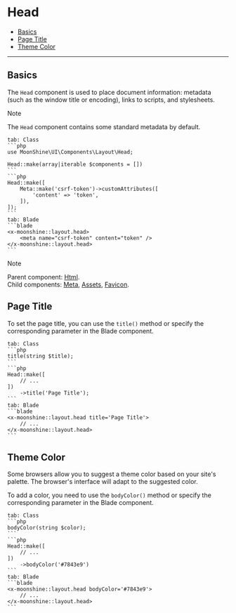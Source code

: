 # Head

- [Basics](#basics)
- [Page Title](#title)
- [Theme Color](#theme)

---

<a name="basics"></a>
## Basics

The `Head` component is used to place document information: metadata (such as the window title or encoding), links to scripts, and stylesheets.

> [!NOTE]
> The `Head` component contains some standard metadata by default.

~~~tabs
tab: Class
```php
use MoonShine\UI\Components\Layout\Head;

Head::make(array|iterable $components = [])
```
```php
Head::make([
    Meta::make('csrf-token')->customAttributes([
        'content' => 'token',
    ]),
]);
```
tab: Blade
```blade
<x-moonshine::layout.head>
    <meta name="csrf-token" content="token" />
</x-moonshine::layout.head>
```
~~~

> [!NOTE]
> Parent component: [Html](/docs/{{version}}/components/html). \
> Child components: [Meta](/docs/{{version}}/components/meta), [Assets](/docs/{{version}}/components/assets), [Favicon](/docs/{{version}}/components/favicon).

<a name="title"></a>
## Page Title

To set the page title, you can use the `title()` method or specify the corresponding parameter in the Blade component.

~~~tabs
tab: Class
```php
title(string $title);
```
```php
Head::make([
    // ...
])
    ->title('Page Title');
```
tab: Blade
```blade
<x-moonshine::layout.head title='Page Title'>
    // ...
</x-moonshine::layout.head>
```
~~~

<a name="theme"></a>
## Theme Color

Some browsers allow you to suggest a theme color based on your site's palette.
The browser's interface will adapt to the suggested color.

To add a color, you need to use the `bodyColor()` method or specify the corresponding parameter in the Blade component.

~~~tabs
tab: Class
```php
bodyColor(string $color);
```
```php
Head::make([
    // ...
])
    ->bodyColor('#7843e9')
```
tab: Blade
```blade
<x-moonshine::layout.head bodyColor='#7843e9'>
    // ...
</x-moonshine::layout.head>
```
~~~

